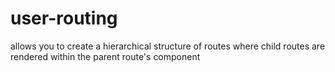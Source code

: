 # user-routing
allows you to create a hierarchical structure of routes where child routes are rendered within the parent route's component

